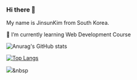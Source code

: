 ### Hi there 👋

My name is JinsunKim from South Korea.

🌱 I’m currently learning Web Development Course


![Anurag's GitHub stats](https://github-readme-stats.vercel.app/api?username=jinsunkimdev&show_icons=true&theme=tokyonight)

[![Top Langs](https://github-readme-stats.vercel.app/api/top-langs/?username=jinsunkimdev&layout=compact)](https://github.com/anuraghazra/github-readme-stats)

<img src="https://img.shields.io/badge/white?style=flat-square&logo=java&logoColor=white"/></a>&nbsp 
